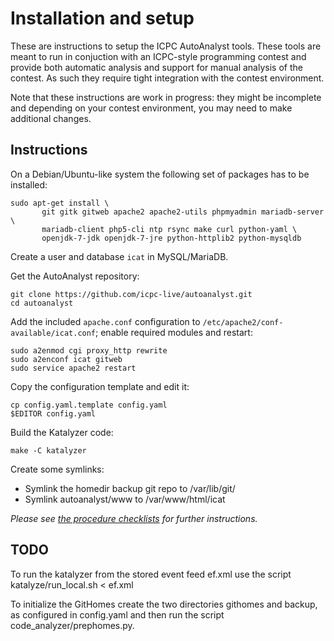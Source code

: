 # Installation and setup

These are instructions to setup the ICPC AutoAnalyst tools. These
tools are meant to run in conjuction with an ICPC-style programming
contest and provide both automatic analysis and support for manual
analysis of the contest. As such they require tight integration with
the contest environment.

Note that these instructions are work in progress: they might be
incomplete and depending on your contest environment, you may need to
make additional changes.

## Instructions

On a Debian/Ubuntu-like system the following set of packages has to be
installed:
```
sudo apt-get install \
       git gitk gitweb apache2 apache2-utils phpmyadmin mariadb-server \
       mariadb-client php5-cli ntp rsync make curl python-yaml \
       openjdk-7-jdk openjdk-7-jre python-httplib2 python-mysqldb
```

Create a user and database `icat` in MySQL/MariaDB.

Get the AutoAnalyst repository:
```
git clone https://github.com/icpc-live/autoanalyst.git
cd autoanalyst
```

Add the included `apache.conf` configuration to `/etc/apache2/conf-available/icat.conf`;
enable required modules and restart:
```
sudo a2enmod cgi proxy_http rewrite
sudo a2enconf icat gitweb
sudo service apache2 restart
```

Copy the configuration template and edit it:
```
cp config.yaml.template config.yaml
$EDITOR config.yaml
```

Build the Katalyzer code:
```
make -C katalyzer
```

Create some symlinks:
- Symlink the homedir backup git repo to /var/lib/git/
- Symlink autoanalyst/www to /var/www/html/icat


_Please see [the procedure checklists](CHECKLIST.md) for further instructions._


## TODO

To run the katalyzer from the stored event feed ef.xml use the script katalyze/run_local.sh < ef.xml

To initialize the GitHomes create the two directories githomes and backup, as configured in config.yaml and then run the script code_analyzer/prephomes.py.
